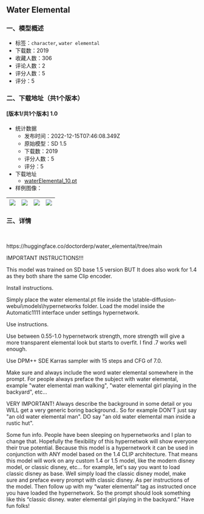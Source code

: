 ## Water Elemental
### 一、模型概述

- 标签：`character`, `water elemental`
- 下载数：2019
- 收藏人数：306
- 评论人数：2
- 评分人数：5
- 评分：5

### 二、下载地址（共1个版本）

#### [版本1/共1个版本] 1.0

- 统计数据
  - 发布时间：2022-12-15T07:46:08.349Z
  - 原始模型：SD 1.5
  - 下载数：2019
  - 评分人数：5
  - 评分：5
- 下载地址
  - [waterElemental_10.pt](https://civitai.com/api/download/models/1496)
- 样例图像：

| <img src="https://image.civitai.com/xG1nkqKTMzGDvpLrqFT7WA/d237ca93-0357-4570-9363-50fd20631400/width=450/13096.jpeg" /> | <img src="https://image.civitai.com/xG1nkqKTMzGDvpLrqFT7WA/99b86db5-e834-4c05-6a9c-70881d894f00/width=450/13103.jpeg" /> | <img src="https://image.civitai.com/xG1nkqKTMzGDvpLrqFT7WA/f89b5448-3694-403c-a959-a776cbbbc700/width=450/13102.jpeg" /> | <img src="https://image.civitai.com/xG1nkqKTMzGDvpLrqFT7WA/de0f6568-836a-499b-2cba-39dafe5ed600/width=450/13101.jpeg" /> |
| ---- | ---- | ---- | ---- |


### 三、详情
<p><br /></p><p>https://huggingface.co/doctorderp/water_elemental/tree/main</p><p>IMPORTANT INSTRUCTIONS!!!</p><p>This model was trained on SD base 1.5 version BUT It does also work for 1.4 as they both share the same Clip encoder.</p><p>Install instructions.</p><p>Simply place the water elemental.pt file inside the \stable-diffusion-webui\models\hypernetworks folder. Load the model inside the Automatic1111 interface under settings hypernetwork.</p><p>Use instructions.</p><p>Use between 0.55-1.0 hypernetwork strength, more strength will give a more transparent elemental look but starts to overfit. I find .7 works well enough.</p><p>Use DPM++ SDE Karras sampler with 15 steps and CFG of 7.0.</p><p>Make sure and always include the word water elemental somewhere in the prompt. For people always preface the subject with water elemental, example "water elemental man walking", "water elemental girl playing in the backyard", etc...</p><p>VERY IMPORTANT! Always describe the background in some detail or you WILL get a very generic boring background.. So for example DON'T just say "an old water elemental man". DO say "an old water elemental man inside a rustic hut".</p><p>Some fun info. People have been sleeping on hypernetworks and I plan to change that. Hopefully the flexibility of this hypernetwok will show everyone their true potential. Because this model is a hypernetwork it can be used in conjunction with ANY model based on the 1.4 CLIP architecture. That means this model will work on any custom 1.4 or 1.5 model, like the modern disney model, or classic disney, etc… for example, let's say you want to load classic disney as base. Well simply load the classic disney model, make sure and preface every prompt with classic disney. As per instructions of the model. Then follow up with my “water elemental” tag as instructed once you have loaded the hypernetwork. So the prompt should look something like this “classic disney. water elemental girl playing in the backyard.” Have fun folks!</p>